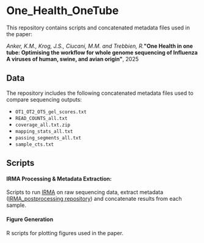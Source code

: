 # One_Health_OneTube

This repository contains scripts and concatenated metadata files used in the paper:

_Anker, K.M., Krog, J.S., Ciucani, M.M. and Trebbien, R._**"One Health in one tube: Optimising the workflow for whole genome sequencing of Influenza A viruses of human, swine, and avian origin"**, 2025


## Data
The repository includes the following concatenated metadata files used to compare sequencing outputs:

- `OT1_OT2_OT5_gel_scores.txt`
- `READ_COUNTS_all.txt`
- `coverage_all.txt.zip`
- `mapping_stats_all.txt`
- `passing_segments_all.txt`
- `sample_cts.txt`


## Scripts

#### IRMA Processing & Metadata Extraction:
Scripts to run [IRMA](https://doi.org/10.1186/s12864-016-3030-6) on raw sequencing data, extract metadata ([IRMA_postprocessing repository](https://github.com/marciux18/IRMA_postprocessing/tree/main)) and concatenate results from each sample.

#### Figure Generation
R scripts for plotting figures used in the paper.
